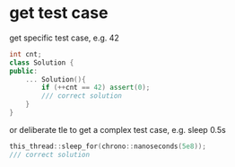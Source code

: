 # get test case

get specific test case, e.g. 42

```cpp
int cnt;
class Solution {
public:
    ... Solution(){
        if (++cnt == 42) assert(0);
        /// correct solution
    }
}
```

or deliberate tle to get a complex test case, e.g. sleep 0.5s

```cpp
this_thread::sleep_for(chrono::nanoseconds(5e8));
/// correct solution
```

